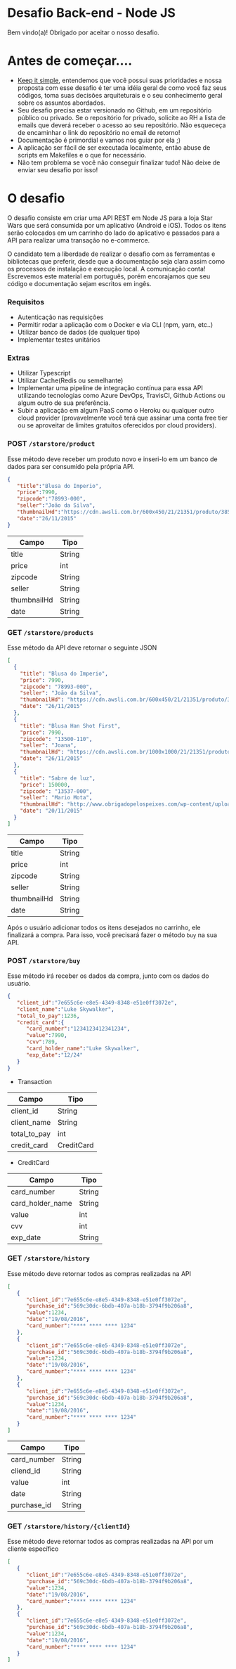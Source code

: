 
# Desafio Back-end - Node JS

Bem vindo(a)! Obrigado por aceitar o nosso desafio.

# Antes de começar....

- [Keep it simple](https://pt.wikipedia.org/wiki/Princ%C3%ADpio_KISS), entendemos que você possui suas prioridades e nossa proposta com esse desafio é ter uma idéia geral de como você faz seus códigos, toma suas decisões arquiteturais e o seu conhecimento geral sobre os assuntos abordados.
- Seu desafio precisa estar versionado no Github, em um repositório público ou privado. Se o repositório for privado, solicite ao RH a lista de emails que deverá receber o acesso ao seu repositório. Não esqueceça de encaminhar o link do repositório no email de retorno!
- Documentação é primordial e vamos nos guiar por ela ;)
- A aplicação ser fácil de ser executada localmente, então abuse de scripts em Makefiles e o que for necessário. 
- Não tem problema se você não conseguir finalizar tudo! Não deixe de enviar seu desafio por isso!

# O desafio
O desafio consiste em criar uma API REST em Node JS para a loja Star Wars que será consumida por um aplicativo (Android e iOS).
Todos os itens serão colocados em um carrinho do lado do aplicativo e passados para a API para realizar uma transação no e-commerce.

O candidato tem a liberdade de realizar o desafio com as ferramentas e bibliotecas que preferir, desde que a documentação seja clara assim como os processos de instalação e execução local. A comunicação conta! Escrevemos este material em português, porém encorajamos que seu código e documentação sejam escritos em ingês.

### Requisitos
- Autenticação nas requisições
- Permitir rodar a aplicação com o Docker e via CLI (npm, yarn, etc..)
- Utilizar banco de dados (de qualquer tipo)
- Implementar testes unitários

### Extras
- Utilizar Typescript
- Utilizar Cache(Redis ou semelhante)
- Implementar uma pipeline de integração contínua para essa API utilizando tecnologias como Azure DevOps, TravisCI, Github Actions ou algum outro de sua preferência.
- Subir a aplicação em algum PaaS como o Heroku ou qualquer outro cloud provider (provavelmente você terá que assinar uma conta free tier ou se aproveitar de limites gratuitos oferecidos por cloud providers).


### POST `/starstore/product`
Esse método deve receber um produto novo e inseri-lo em um banco de dados para ser consumido pela própria API.
```json
{
   "title":"Blusa do Imperio",
   "price":7990,
   "zipcode":"78993-000",
   "seller":"João da Silva",
   "thumbnailHd":"https://cdn.awsli.com.br/600x450/21/21351/produto/3853007/f66e8c63ab.jpg",
   "date":"26/11/2015"
}
```
| Campo       | Tipo   |
|-------------|--------|
| title       | String |
| price       | int    |
| zipcode     | String |
| seller      | String |
| thumbnailHd | String |
| date        | String |


### GET `/starstore/products`
Esse método da API deve retornar o seguinte JSON
```json
[
  {
    "title": "Blusa do Imperio",
    "price": 7990,
    "zipcode": "78993-000",
    "seller": "João da Silva",
    "thumbnailHd": "https://cdn.awsli.com.br/600x450/21/21351/produto/3853007/f66e8c63ab.jpg",
    "date": "26/11/2015"
  },
  {
    "title": "Blusa Han Shot First",
    "price": 7990,
    "zipcode": "13500-110",
    "seller": "Joana",
    "thumbnailHd": "https://cdn.awsli.com.br/1000x1000/21/21351/produto/7234148/55692a941d.jpg",
    "date": "26/11/2015"
  },
  {
    "title": "Sabre de luz",
    "price": 150000,
    "zipcode": "13537-000",
    "seller": "Mario Mota",
    "thumbnailHd": "http://www.obrigadopelospeixes.com/wp-content/uploads/2015/12/kalippe_lightsaber_by_jnetrocks-d4dyzpo1-1024x600.jpg",
    "date": "20/11/2015"
  }
]
```

| Campo       | Tipo   |
|-------------|--------|
| title       | String |
| price       | int    |
| zipcode     | String |
| seller      | String |
| thumbnailHd | String |
| date        | String |


Após o usuário adicionar todos os itens desejados no carrinho, ele finalizará a compra.
Para isso, você precisará fazer o método `buy` na sua API.

### POST `/starstore/buy`
Esse método irá receber os dados da compra, junto com os dados do usuário.
```json
{
   "client_id":"7e655c6e-e8e5-4349-8348-e51e0ff3072e",
   "client_name":"Luke Skywalker",
   "total_to_pay":1236,
   "credit_card":{
      "card_number":"1234123412341234",
      "value":7990,
      "cvv":789,
      "card_holder_name":"Luke Skywalker",
      "exp_date":"12/24"
   }
}
```

+ Transaction

| Campo        | Tipo       |
|--------------|------------|
| client_id    | String     |
| client_name  | String     |
| total_to_pay | int        |
| credit_card  | CreditCard |

+ CreditCard

| Campo            | Tipo   |
|------------------|--------|
| card_number      | String |
| card_holder_name | String |
| value            | int    |
| cvv              | int    |
| exp_date         | String |


### GET `/starstore/history`
Esse método deve retornar todos as compras realizadas na API
```json
[
   {
      "client_id":"7e655c6e-e8e5-4349-8348-e51e0ff3072e",
      "purchase_id":"569c30dc-6bdb-407a-b18b-3794f9b206a8",
      "value":1234,
      "date":"19/08/2016",
      "card_number":"**** **** **** 1234"
   },
   {
      "client_id":"7e655c6e-e8e5-4349-8348-e51e0ff3072e",
      "purchase_id":"569c30dc-6bdb-407a-b18b-3794f9b206a8",
      "value":1234,
      "date":"19/08/2016",
      "card_number":"**** **** **** 1234"
   },
   {
      "client_id":"7e655c6e-e8e5-4349-8348-e51e0ff3072e",
      "purchase_id":"569c30dc-6bdb-407a-b18b-3794f9b206a8",
      "value":1234,
      "date":"19/08/2016",
      "card_number":"**** **** **** 1234"
   }
]
```
| Campo            | Tipo   |
|------------------|--------|
| card_number      | String |
| cliend_id        | String |
| value            | int    |
| date             | String |
| purchase_id      | String |

### GET `/starstore/history/{clientId}`
Esse método deve retornar todos as compras realizadas na API por um cliente específico
```json
[
   {
      "client_id":"7e655c6e-e8e5-4349-8348-e51e0ff3072e",
      "purchase_id":"569c30dc-6bdb-407a-b18b-3794f9b206a8",
      "value":1234,
      "date":"19/08/2016",
      "card_number":"**** **** **** 1234"
   },
   {
      "client_id":"7e655c6e-e8e5-4349-8348-e51e0ff3072e",
      "purchase_id":"569c30dc-6bdb-407a-b18b-3794f9b206a8",
      "value":1234,
      "date":"19/08/2016",
      "card_number":"**** **** **** 1234"
   }
]
```
